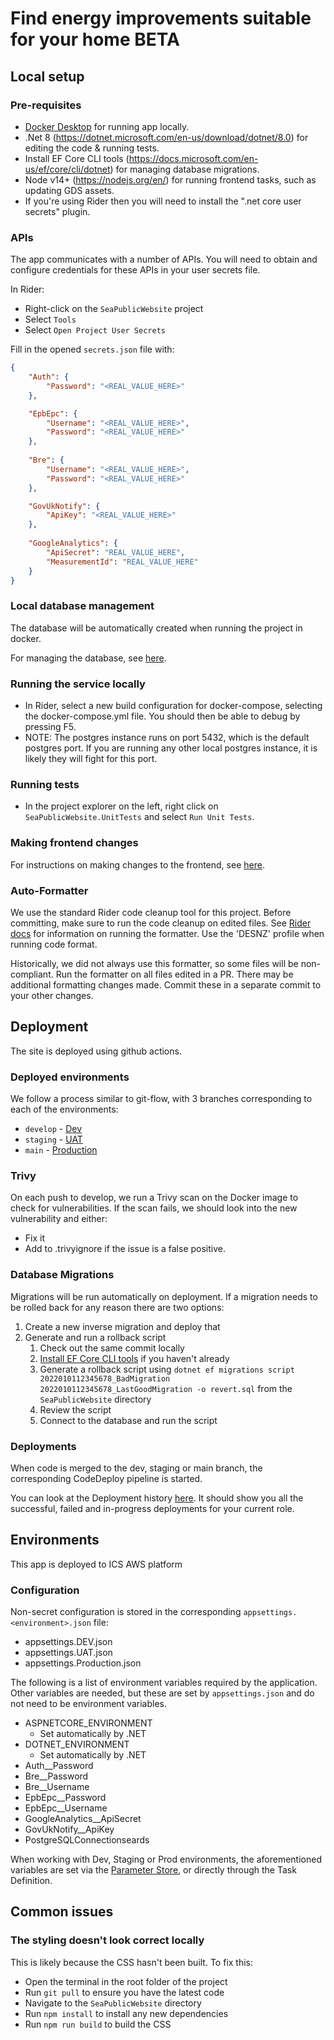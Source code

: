 # Find energy improvements suitable for your home BETA

## Local setup

### Pre-requisites

- [Docker Desktop](https://www.docker.com/products/docker-desktop/) for running app locally.
- .Net 8 (https://dotnet.microsoft.com/en-us/download/dotnet/8.0) for editing the code & running tests.
- Install EF Core CLI tools (https://docs.microsoft.com/en-us/ef/core/cli/dotnet) for managing database migrations.
- Node v14+ (https://nodejs.org/en/) for running frontend tasks, such as updating GDS assets.
- If you're using Rider then you will need to install the ".net core user secrets" plugin.

### APIs

The app communicates with a number of APIs. You will need to obtain and configure credentials for these APIs in your user secrets file.

In Rider:
- Right-click on the `SeaPublicWebsite` project
- Select `Tools`
- Select `Open Project User Secrets`

Fill in the opened `secrets.json` file with:

```json
{
    "Auth": {
        "Password": "<REAL_VALUE_HERE>"
    },

    "EpbEpc": {
        "Username": "<REAL_VALUE_HERE>",
        "Password": "<REAL_VALUE_HERE>"
    },
  
    "Bre": {
        "Username": "<REAL_VALUE_HERE>",
        "Password": "<REAL_VALUE_HERE>"
    },

    "GovUkNotify": {
        "ApiKey": "<REAL_VALUE_HERE>"
    },
   
    "GoogleAnalytics": {
        "ApiSecret": "REAL_VALUE_HERE",
        "MeasurementId": "REAL_VALUE_HERE"
    }
}
```

### Local database management

The database will be automatically created when running the project in docker.

For managing the database, see [here](Documentation/database.md).

### Running the service locally

- In Rider, select a new build configuration for docker-compose, selecting the docker-compose.yml file. You should then be able to debug by pressing F5.
- NOTE: The postgres instance runs on port 5432, which is the default postgres port. If you are running any other local postgres instance, it is likely they will fight for this port.

### Running tests

- In the project explorer on the left, right click on `SeaPublicWebsite.UnitTests` and select `Run Unit Tests`.

### Making frontend changes

For instructions on making changes to the frontend, see [here](docs/MakingFrontendChanges.md).

### Auto-Formatter

We use the standard Rider code cleanup tool for this project. Before committing, make sure to run the code cleanup on edited files.
See [Rider docs](https://www.jetbrains.com/help/rider/2024.3/Code_Cleanup__Index.html#running) for information on running the formatter. Use the 'DESNZ' profile when running code format.

Historically, we did not always use this formatter, so some files will be non-compliant.
Run the formatter on all files edited in a PR. There may be additional formatting changes made.
Commit these in a separate commit to your other changes.

## Deployment

The site is deployed using github actions.

### Deployed environments

We follow a process similar to git-flow, with 3 branches corresponding to each of the environments:
- `develop` - [Dev](https://dev.find-energy-improvements-suitable-for-your-home.service.gov.uk/energy-efficiency/new-or-returning-user)
- `staging` - [UAT](https://uat.find-energy-improvements-suitable-for-your-home.service.gov.uk/energy-efficiency/new-or-returning-user)
- `main` - [Production](https://find-energy-improvements-suitable-for-your-home.service.gov.uk/energy-efficiency/new-or-returning-user)

### Trivy

On each push to develop, we run a Trivy scan on the Docker image to check for vulnerabilities.
If the scan fails, we should look into the new vulnerability and either:
- Fix it
- Add to .trivyignore if the issue is a false positive.

### Database Migrations

Migrations will be run automatically on deployment. If a migration needs to be rolled back for any reason there are two options:
1. Create a new inverse migration and deploy that
2. Generate and run a rollback script
   1. Check out the same commit locally
   2. [Install EF Core CLI tools](https://docs.microsoft.com/en-us/ef/core/cli/dotnet) if you haven't already
   3. Generate a rollback script using `dotnet ef migrations script 2022010112345678_BadMigration 2022010112345678_LastGoodMigration -o revert.sql` from the `SeaPublicWebsite` directory
   4. Review the script
   5. Connect to the database and run the script

### Deployments

When code is merged to the dev, staging or main branch, the corresponding CodeDeploy pipeline is started.

You can look at the Deployment history [here](https://eu-west-2.console.aws.amazon.com/codesuite/codedeploy/deployments?region=eu-west-2). It should show you all the successful, failed and in-progress deployments for your current role.

## Environments

This app is deployed to ICS AWS platform

### Configuration

Non-secret configuration is stored in the corresponding `appsettings.<environment>.json` file:
- appsettings.DEV.json
- appsettings.UAT.json
- appsettings.Production.json

The following is a list of environment variables required by the application. Other variables are needed, but these are set by `appsettings.json` and do not need to be environment variables.

- ASPNETCORE_ENVIRONMENT
  - Set automatically by .NET
- DOTNET_ENVIRONMENT
  - Set automatically by .NET
- Auth__Password
- Bre__Password
- Bre__Username
- EpbEpc__Password
- EpbEpc__Username
- GoogleAnalytics__ApiSecret
- GovUkNotify__ApiKey
- PostgreSQLConnectionseards

When working with Dev, Staging or Prod environments, the aforementioned variables are set via the [Parameter Store](https://eu-west-2.console.aws.amazon.com/systems-manager/parameters/?region=eu-west-2&tab=Table), or directly through the Task Definition.

## Common issues

### The styling doesn't look correct locally

This is likely because the CSS hasn't been built. To fix this:

- Open the terminal in the root folder of the project
- Run `git pull` to ensure you have the latest code
- Navigate to the `SeaPublicWebsite` directory
- Run `npm install` to install any new dependencies
- Run `npm run build` to build the CSS
